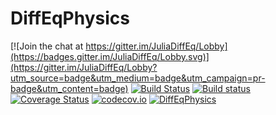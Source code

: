 # DiffEqPhysics

[![Join the chat at https://gitter.im/JuliaDiffEq/Lobby](https://badges.gitter.im/JuliaDiffEq/Lobby.svg)](https://gitter.im/JuliaDiffEq/Lobby?utm_source=badge&utm_medium=badge&utm_campaign=pr-badge&utm_content=badge)
[![Build Status](https://travis-ci.org/JuliaDiffEq/DiffEqPhysics.jl.svg?branch=master)](https://travis-ci.org/JuliaDiffEq/DiffEqPhysics.jl)
[![Build status](https://ci.appveyor.com/api/projects/status/48m7dqgfqn8ukck6?svg=true)](https://ci.appveyor.com/project/ChrisRackauckas/diffeqphysics-jl)
[![Coverage Status](https://coveralls.io/repos/ChrisRackauckas/DiffEqPhysics.jl/badge.svg?branch=master&service=github)](https://coveralls.io/github/ChrisRackauckas/DiffEqPhysics.jl?branch=master)
[![codecov.io](http://codecov.io/github/ChrisRackauckas/DiffEqPhysics.jl/coverage.svg?branch=master)](http://codecov.io/github/ChrisRackauckas/DiffEqPhysics.jl?branch=master)
[![DiffEqPhysics](http://pkg.julialang.org/badges/DiffEqPhysics_0.6.svg)](http://pkg.julialang.org/?pkg=DiffEqPhysics)
